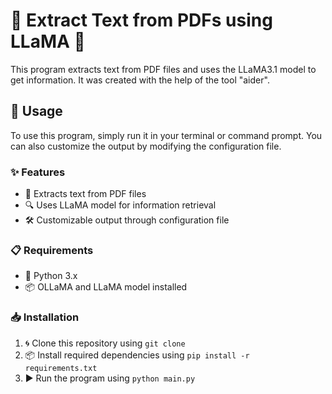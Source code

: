 # 📄 Extract Text from PDFs using LLaMA 🦙

This program extracts text from PDF files and uses the LLaMA3.1 model to get information. It was created with the help of the tool "aider".

## 🚀 Usage

To use this program, simply run it in your terminal or command prompt. You can also customize the output by modifying the configuration file.

### ✨ Features

* 📄 Extracts text from PDF files
* 🔍 Uses LLaMA model for information retrieval
* 🛠 Customizable output through configuration file

### 📋 Requirements

* 🐍 Python 3.x
* 📦 OLLaMA and LLaMA model installed

### 📥 Installation

1. 🌀 Clone this repository using `git clone`
2. 📦 Install required dependencies using `pip install -r requirements.txt`
3. ▶️ Run the program using `python main.py`

